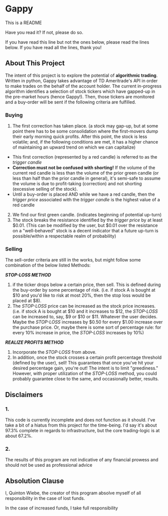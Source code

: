 # Gappy
This is a README

Have you read it?
If not, please do so.

If you have read this line but not the ones below, please read the lines below.
If you have read all the lines, thank you!

## About This Project
The intent of this project is to explore the potential of **algorithmic trading**.  Written in python, Gappy takes advantage of TD Ameritrade's API in order to make trades on the behalf of the account holder.  The current in-progress algorithm identifies a selection of stock tickers which have gapped-up in the pre-market hours (hence Gappy!).  Then, those tickers are monitored and a buy-order will be sent if the following criteria are fulfilled.

### Buying
1. The first correction has taken place.  (a stock may gap-up, but at some point there has to be some consolidation where the first-movers dump their early morning quick profits.  After this point, the stock is less volatile; and, if the following conditions are met, it has a higher chance of maintaining an upward trend on which we can capitalize)
  - This first correction (represented by a red candle) is referred to as the _trigger candle_
  - **Correction must not be confused with shorting!**  If the volume of the current red candle is less than the volume of the prior green candle (or less than half than the prior candle in general), it's semi-safe to assume the volume is due to profit-taking (correction) and not shorting (excessive selling of the stock).
  - Until a buy-order is placed AND while we have a red candle, then the _trigger price_ associated with the _trigger candle_ is the highest value of a red candle
2. We find our first green candle.  (indicates beginning of potential up-turn)
3. The stock breaks the resistance identified by the _trigger price_ by at least $0.01.  (This can be modified by the user, but $0.01 over the resistance on a "well-behaved" stock is a decent indicator that a future up-turn is possible/within a respectable realm of probability)

### Selling

The sell-order criteria are still in the works, but might follow some combination of the below listed Methods:

***STOP-LOSS METHOD***
1. if the ticker drops below a certain price, then sell.  This is defined during the buy-order by some percentage of risk.  (i.e. if stock A is bought at $10 and you'd like to risk at most 20%, then the stop loss would be placed at $8).
2. The _STOP-LOSS_ price can be increased as the stock price increases.  (i.e. if stock A is bought at $10 and it increases to $12, the _STOP-LOSS_ can be increased to, say, $9 or $10 or $11.  Whatever the user decides.  Maybe the _STOP-LOSS_ increases by $0.50 for every $1.00 increase over the purchase price.  Or, maybe there is some sort of percentage rule: for every 10% increase in price, the _STOP-LOSS_ increases by 10%)

***REALIZE PROFITS METHOD***
1. Incorporate the _STOP-LOSS_ from above.
2. In addition, once the stock crosses a certain profit percentage threshold (defined by the user), sell!  This guarantees that once you've hit your desired percentage gain, you're out!  The intent is to limit "greediness."  However, with proper utilization of the _STOP-LOSS_ method, you could probably guarantee close to the same, and occasionally better, results.


## Disclaimers

### 1.
This code is currently incomplete and does not function as it should.  I've take a bit of a hiatus from this project for the time-being.  I'd say it's about 97.3% complete in regards to infrastructure, but the core trading-logic is at about 67.2%.

### 2.
The results of this program are not indicative of any financial prowess and should not be used as professional advice


## Absolution Clause
I, Quinton Wiebe, the creator of this program absolve myself of all responsibility in the case of lost funds.

In the case of increased funds, I take full responsibility
